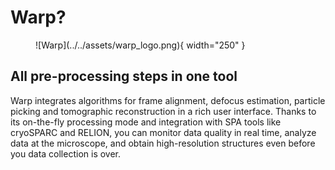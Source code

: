 # Warp?

<figure markdown="span">
  ![Warp](../../assets/warp_logo.png){ width="250" }
  <figcaption></figcaption>
</figure>

## All pre-processing steps in one tool
Warp integrates algorithms for frame alignment, defocus estimation, particle
picking and tomographic reconstruction in a rich user interface. Thanks to its
on-the-fly processing mode and integration with SPA tools like cryoSPARC and RELION, you
can monitor data quality in real time, analyze data at the microscope, and obtain
high-resolution structures even before you data collection is over.